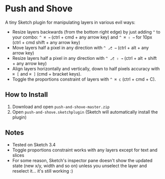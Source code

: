 # Push and Shove
A tiny Sketch plugin for manipulating layers in various evil ways:

- Resize layers backwards (from the bottom right edge) by just adding ```^``` to your combo: ```^ ⌘ →``` (ctrl + cmd + any arrow key) and ```^ ⌘ ⇧ →``` for 10px (ctrl + cmd shift + any arrow key)
- Move layers half a pixel in any direction with ```^ ⎇ →``` (ctrl + alt + any arrow key)
- Resize layers half a pixel in any direction with ```^ ⎇ ⇧ →``` (ctrl + alt + shift + any arrow key)
- Align layers horizontally and vertically, down to half pixels accuracy with ```⌘ [``` and ```⌘ ]``` (cmd + bracket keys).
- Toggle the proportions constraint of layers with ```^ ⌘ c``` (ctrl + cmd + C).

## How to Install
1. Download and open ```push-and-shove-master.zip```
2. Open ```push-and-shove.sketchplugin``` (Sketch will automatically install the plugin)

## Notes
* Tested on Sketch 3.4
* Toggle proportions constraint works with any layers except for text and slices
* For some reason, Sketch's inspector pane doesn't show the updated state (new x/y, width and so on) unless you unselect the layer and reselect it... it's still working :)